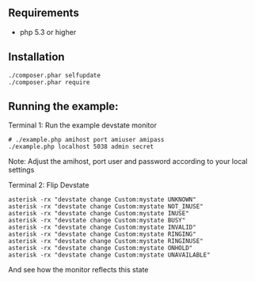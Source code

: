 Requirements
------------
- php 5.3 or higher

Installation
------------
```
./composer.phar selfupdate
./composer.phar require
```

Running the example:
--------------------
Terminal 1: Run the example devstate monitor
```
# ./example.php amihost port amiuser amipass
./example.php localhost 5038 admin secret
```
Note: Adjust the amihost, port user and password according to your local settings

Terminal 2: Flip Devstate
```
asterisk -rx "devstate change Custom:mystate UNKNOWN"
asterisk -rx "devstate change Custom:mystate NOT_INUSE"
asterisk -rx "devstate change Custom:mystate INUSE"
asterisk -rx "devstate change Custom:mystate BUSY"
asterisk -rx "devstate change Custom:mystate INVALID"
asterisk -rx "devstate change Custom:mystate RINGING"
asterisk -rx "devstate change Custom:mystate RINGINUSE"
asterisk -rx "devstate change Custom:mystate ONHOLD"
asterisk -rx "devstate change Custom:mystate UNAVAILABLE"
```
And see how the monitor reflects this state

